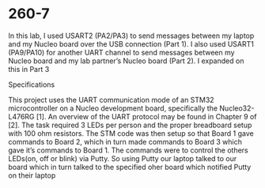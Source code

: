 # 260-7
 In this lab, I used USART2 (PA2/PA3) to send messages between my laptop and my
 Nucleo board over the USB connection (Part 1). I also used USART1 (PA9/PA10) for
 another UART channel to send messages between my Nucleo board and my lab partner’s
 Nucleo board (Part 2). I expanded on this in Part 3
 
  Specifications
 
 This project uses the UART communication mode of an STM32 microcontroller on a
 Nucleo development board, specifically the Nucleo32-L476RG [1]. An overview of the UART
 protocol may be found in Chapter 9 of [2]. The task required 3 LEDs per person and the
 proper breadboard setup with 100 ohm resistors. The STM code was then setup so that
 Board 1 gave commands to Board 2, which in turn made commands to Board 3 which gave
 it’s commands to Board 1. The commands were to control the others LEDs(on, off or blink)
 via Putty. So using Putty our laptop talked to our board which in turn talked to the specified
 oher board which notified Putty on their laptop
